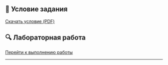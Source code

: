 ## 📄 Условие задания  
[Скачать условие (PDF)](./docs/lab1-task.pdf)  

## 🔍 Лабораторная работа  
[Перейти к выполнению работы](./notebooks/lab-1.ipynb)  

---
